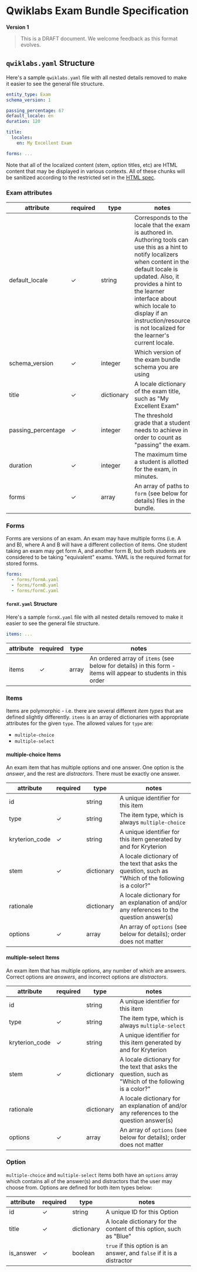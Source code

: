 # Qwiklabs Exam Bundle Specification

**Version 1**

> This is a DRAFT document. We welcome feedback as this format evolves.

## `qwiklabs.yaml` Structure

Here's a sample `qwiklabs.yaml` file with all nested details removed to make it easier to see the general file structure.

```yml
entity_type: Exam
schema_version: 1

passing_percentage: 67
default_locale: en
duration: 120

title: 
  locales:
    en: My Excellent Exam

forms: ...
```

Note that all of the localized content (stem, option titles, etc) are HTML content that may be displayed in various contexts. All of these chunks will be sanitized according to the restricted set in the [HTML spec](./html-spec.md).

### Exam attributes

attribute          | required | type       | notes
-------------------| -------- | ---------- | -----------------------------------------
default_locale     | ✓        | string     | Corresponds to the locale that the exam is authored in. Authoring tools can use this as a hint to notify localizers when content in the default locale is updated. Also, it provides a hint to the learner interface about which locale to display if an instruction/resource is not localized for the learner's current locale.
schema_version     | ✓        | integer    | Which version of the exam bundle schema you are using
title              | ✓        | dictionary | A locale dictionary of the exam title, such as "My Excellent Exam"
passing_percentage | ✓        | integer    | The threshold grade that a student needs to achieve in order to count as "passing" the exam.
duration           | ✓        | integer    | The maximum time a student is allotted for the exam, in minutes.
forms              | ✓        | array      | An array of paths to `form` (see below for details) files in the bundle.

### Forms
Forms are versions of an exam. An exam may have multiple forms (i.e. A and B), where A and B will have a different collection of items. One student taking an exam may get form A, and another form B, but both students are considered to be taking "equivalent" exams. YAML is the required format for stored forms.

```yml
forms:
  - forms/formA.yaml
  - forms/formB.yaml
  - forms/formC.yaml
```

#### `formX.yaml` Structure

Here's a sample `formX.yaml` file with all nested details removed to make it easier to see the general file structure.

```yml
items: ...
```

attribute          | required | type       | notes
-------------------| -------- | ---------- | -----------------------------------------
items              | ✓        | array      | An ordered array of `items` (see below for details) in this form - items will appear to students in this order


### Items
Items are polymorphic - i.e. there are several different _item types_ that are defined slightly differently. `items` is an array of dictionaries with appropriate attributes for the given `type`. The allowed values for `type` are:
- `multiple-choice`
- `multiple-select`

#### multiple-choice Items

An exam item that has multiple options and one answer. One option is the _answer_, and the rest are _distractors_. There must be exactly one answer.

attribute | required | type       | notes
----------| -------- | -----------| -----------------------------------------
id        |          | string     | A unique identifier for this item
type      | ✓        | string     | The item type, which is always `multiple-choice`
kryterion_code | ✓     | string     | A unique identifier for this item generated by and for Kryterion
stem      | ✓        | dictionary | A locale dictionary of the text that asks the question, such as "Which of the following is a color?"
rationale |          | dictionary | A locale dictionary for an explanation of and/or any references to the question answer(s)
options   | ✓        | array      | An array of `options` (see below for details); order does not matter

#### multiple-select Items

An exam item that has multiple options, any number of which are answers. Correct options are _answers_, and incorrect options are _distractors_.

attribute | required | type       | notes
----------| -------- | -----------| -----------------------------------------
id        |          | string     | A unique identifier for this item
type      | ✓        | string     | The item type, which is always `multiple-select`
kryterion_code | ✓   | string     | A unique identifier for this item generated by and for Kryterion
stem      | ✓        | dictionary | A locale dictionary for the text that asks the question, such as "Which of the following is a color?"
rationale |          | dictionary | A locale dictionary for an explanation of and/or any references to the question answer(s)
options   | ✓        | array      | An array of `options` (see below for details); order does not matter

### Option

`multiple-choice` and `multiple-select` items both have an `options` array which contains all of the answer(s) and distractors that the user may choose from. Options are defined for both item types below:

attribute    | required | type       | notes
-------------| -------- | -----------| -----------------------------------------
id        | ✓        | string     | A unique ID for this Option
title     | ✓        | dictionary | A locale dictionary for the content of this option, such as "Blue"
is_answer | ✓        | boolean    | `true` if this option is an answer, and `false` if it is a distractor
